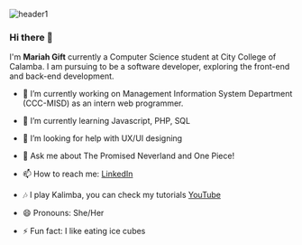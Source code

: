 ![header1](https://user-images.githubusercontent.com/59074149/165269351-fd90c16c-4ffa-4202-8f52-52e1e518e68e.png)

### Hi there 👋

I'm **Mariah Gift** currently a Computer Science student at City College of Calamba.
I am pursuing to be a software developer, exploring the front-end and back-end development. 


- 🔭 I’m currently working on Management Information System Department (CCC-MISD) as an intern web programmer.
- 🌱 I’m currently learning Javascript, PHP, SQL
- 🤔 I’m looking for help with UX/UI designing
- 💬 Ask me about The Promised Neverland and One Piece!

- 📫 How to reach me: [LinkedIn](https://www.linkedin.com/in/mariah-gift-miranda/)
- 🎶 I play Kalimba, you can check my tutorials [YouTube](https://www.youtube.com/channel/UCjW0-VUvFLQQs5YPoyVXTLg/featured)
- 😄 Pronouns: She/Her
- ⚡ Fun fact: I like eating ice cubes

